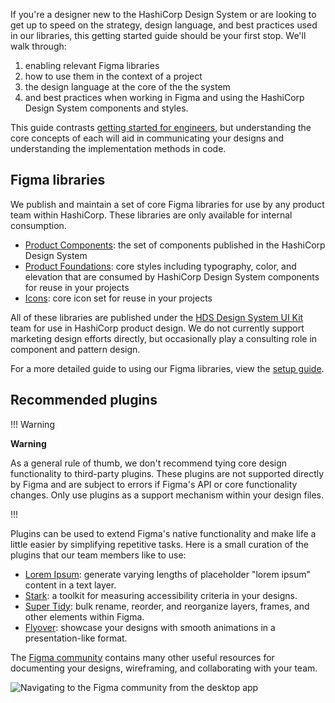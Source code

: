 If you're a designer new to the HashiCorp Design System or are looking to get up to speed on the strategy, design language, and best practices used in our libraries, this getting started guide should be your first stop. We'll walk through:

1. enabling relevant Figma libraries
2. how to use them in the context of a project
3. the design language at the core of the the system
4. and best practices when working in Figma and using the HashiCorp Design System components and styles.

This guide contrasts [getting started for engineers](/getting-started/engineers), but understanding the core concepts of each will aid in communicating your designs and understanding the implementation methods in code.

## Figma libraries

We publish and maintain a set of core Figma libraries for use by any product team within HashiCorp. These libraries are only available for internal consumption.

- [Product Components](https://www.figma.com/file/noyY6dUMDYjmySpHcMjhkN/HDS-Product---Components?t=Ooe3pkDap3cGcgAH-1): the set of components published in the HashiCorp Design System
- [Product Foundations](https://www.figma.com/file/oQsMzMMnynfPWpMEt91OpH/HDS-Product---Foundations?t=4kdgl88SMIiEYhbA-1): core styles including typography, color, and elevation that are consumed by HashiCorp Design System components for reuse in your projects
- [Icons](https://www.figma.com/file/TLnoT5AYQfy3tZ0H68BgOr/Flight-Icons?t=nEh4FAxdjRsVInyL-1): core icon set for reuse in your projects

All of these libraries are published under the [HDS Design System UI Kit](https://www.figma.com/files/team/1030156573400567478) team for use in HashiCorp product design. We do not currently support marketing design efforts directly, but occasionally play a consulting role in component and pattern design.

For a more detailed guide to using our Figma libraries, view the [setup guide](/getting-started/for-designers?tab=setup%20guide/).

## Recommended plugins

!!! Warning

**Warning**

As a general rule of thumb, we don't recommend tying core design functionality to third-party plugins. These plugins are not supported directly by Figma and are subject to errors if Figma's API or core functionality changes. Only use plugins as a support mechanism within your design files.

!!!

Plugins can be used to extend Figma's native functionality and make life a little easier by simplifying repetitive tasks. Here is a small curation of the plugins that our team members like to use:

- [Lorem Ipsum](https://www.figma.com/community/plugin/736000994034548392): generate varying lengths of placeholder "lorem ipsum" content in a text layer.
- [Stark](https://www.figma.com/community/plugin/732603254453395948): a toolkit for measuring accessibility criteria in your designs.
- [Super Tidy](https://www.figma.com/community/plugin/731260060173130163): bulk rename, reorder, and reorganize layers, frames, and other elements within Figma.
- [Flyover](https://www.figma.com/community/plugin/1008819354278038466): showcase your designs with smooth animations in a presentation-like format.

The [Figma community](https://www.figma.com/community) contains many other useful resources for documenting your designs, wireframing, and collaborating with your team.

![Navigating to the Figma community from the desktop app](/assets/getting-started/designers/figma-community.png)
